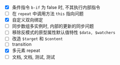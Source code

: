 - [x] 条件指令 `b-if` 为 false 时, 不其执行内部指令
- [ ] 在 `repeat` 中调用方法 `this` 指向问题
- [x] 自定义双向绑定
- [ ] 同步数组多实例时, 内部的更新的同步问题
- [ ] 移除反模式的原型属性默认值特性 `$data, $watchers`
- [ ] 改造 `$target` 和 `$content`
- [ ] transition
- [x] 多元素 repeat
- [ ] 文档, 文档, 测试, 测试
